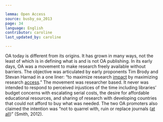 ```yaml
---

lemma: Open Access
source: busby_oa_2013
page: 34
language: English
contributor: caroline
last_updated_by: caroline

---
```


OA today is different from its origins. It has grown in many ways, not the least of which is in defining what is and is not OA publishing. In its early days, OA was a movement to make research freely available without barriers. The objective was articulated by early proponents Tim Brody and Stevan Harnad in a one liner: “to maximize research <u>impact</u> by maximizing research <u>access</u>.” The movement was researcher based. It never was intended to respond to perceived injustices of the time including libraries’ budget concerns with escalating serial costs, the desire for affordable educational resources, and sharing of research with developing countries that could not afford to buy what was needed. The two OA promoters also claimed the intention was “not to quarrel with, ruin or replace journals (<u>at all</u>)” (Smith, 2012).
